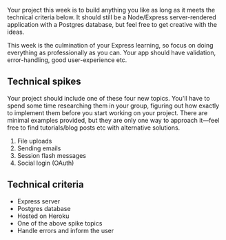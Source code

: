 Your project this week is to build anything you like as long as it meets the technical criteria below. It should still be a Node/Express server-rendered application with a Postgres database, but feel free to get creative with the ideas.

This week is the culmination of your Express learning, so focus on doing everything as professionally as you can. Your app should have validation, error-handling, good user-experience etc.

## Technical spikes

Your project should include one of these four new topics. You'll have to spend some time researching them in your group, figuring out how exactly to implement them before you start working on your project. There are minimal examples provided, but they are only one way to approach it—feel free to find tutorials/blog posts etc with alternative solutions.

1. File uploads
1. Sending emails
1. Session flash messages
1. Social login (OAuth)

## Technical criteria

- Express server
- Postgres database
- Hosted on Heroku
- One of the above spike topics
- Handle errors and inform the user
